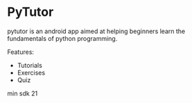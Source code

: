 # PyTutor
pytutor is an android app aimed at helping beginners learn the fundamentals of python programming.

Features:
* Tutorials
* Exercises
* Quiz 

min sdk 21
